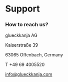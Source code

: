 # Support

### How to reach us?

glueckkanja AG&#x20;

Kaiserstraße 39&#x20;

63065 Offenbach, Germany&#x20;

T +49 69 4005520&#x20;

info@glueckkanja.com
